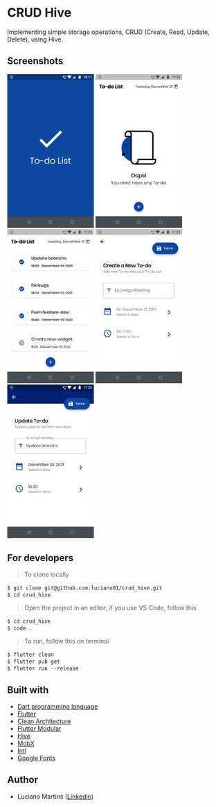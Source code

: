 # CRUD Hive
Implementing simple storage operations, CRUD (Create, Read, Update, Delete), using Hive.

## Screenshots
<p float="left">
  <img width="200" src="https://github.com/luciano01/crud_hive/blob/master/assets/screenshots/Launch.png"> 
  <img width="200" src="https://github.com/luciano01/crud_hive/blob/master/assets/screenshots/Empty.png">
  <img width="200" src="https://github.com/luciano01/crud_hive/blob/master/assets/screenshots/Home.png"> 
  <img width="200" src="https://github.com/luciano01/crud_hive/blob/master/assets/screenshots/Create.png"> 
  <img width="200" src="https://github.com/luciano01/crud_hive/blob/master/assets/screenshots/Update.png">
</p>

## For developers
> To clone locally
```
$ git clone git@github.com:luciano01/crud_hive.git
$ cd crud_hive
```
> Open the project in an editor, if you use VS Code, follow this
```
$ cd crud_hive
$ code .
```
> To run, follow this on terminal
```
$ flutter clean
$ flutter pub get
$ flutter run --release
```

## Built with
- [Dart programming language](https://dart.dev/)
- [Flutter](https://flutter.dev/)
- [Clean Architecture](https://blog.cleancoder.com/uncle-bob/2012/08/13/the-clean-architecture.html)
- [Flutter Modular](https://pub.dev/packages/flutter_modular)
- [Hive](https://pub.dev/packages/hive)
- [MobX](https://pub.dev/packages/mobx)
- [Intl](https://pub.dev/packages/intl)
- [Google Fonts](https://pub.dev/packages/google_fonts)

## Author
- Luciano Martins ([Linkedin](https://br.linkedin.com/in/luciano01))